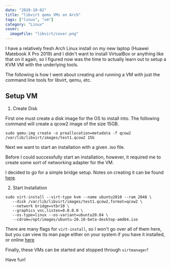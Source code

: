 ```yaml
---
date: "2020-10-02"
title: "libvirt qemu VMs on Arch"
tags: ["linux", "vm"]
category: "Linux"
cover:
  imageFile: "libvirt/cover.png"
---
```


I have a relatively fresh Arch Linux install on my new laptop (Huawei Matebook X Pro 2019) and I didn't want to install VirtualBox or anything like that on it again, so I figured now was the time to actually learn out to setup a KVM VM with the underlying tools.

The following is how I went about creating and running a VM with just the command line tools for libvirt, qemu, etc.

## Setup VM

1. Create Disk

First one must create a disk image for the OS to install into. The following command will create a qcow2 image of the size 15GB.

```
sudo qemu-img create -o preallocation=metadata -f qcow2 /var/lib/libvirt/images/test1.qcow2 15G
```

Next we want to start an installation with a given .iso file.

Before I could successfully start an installation, however, it required me to create some sort of networking adapter for the VM.

I decided to go for a simple bridge setup. Notes on creating it can be found [here](https://computingforgeeks.com/how-to-create-and-configure-bridge-networking-for-kvm-in-linux/).

2. Start Installation

```
sudo virt-install --virt-type kvm --name ubuntu2010 --ram 2048 \
   --disk /var/lib/libvirt/images/test1.qcow2,format=qcow2 \
   --network bridge=vtbr10 \
   --graphics vnc,listen=0.0.0.0 \
   --os-type=linux --os-variant=ubuntu20.04 \
   --cdrom=/opt/images/ubuntu-20.10-beta-desktop-amd64.iso
```

There are many flags for `virt-install`, so I won't go over all of them here, but you can view its man page either on your system if you have it installed, or online [here](https://manpages.debian.org/testing/virtinst/virt-install.1.en.html)

Finally, these VMs can be started and stopped through `virtmanager`!

Have fun!
